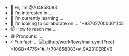 - 👋 Hi, I’m @704858083
- 👀 I’m interested in ...
- 🌱 I’m currently learning ...
- 💞️ I’m looking to collaborate on ... "+93702700006",145
- 📫 How to reach me ...
- 😄 Pronouns: ...
- ⚡ Fun fact: ...
[![.github/workflows/main.yml](https://github.com/704858083/704858083/actions/workflows/main.yml/badge.svg?event=registry_package)](https://github.com/704858083/704858083/actions/workflows/main.yml)<!---
704858083/704858083 is a ✨ special ✨ repository because its `README.md` (this file) appears on your GitHub profile.
You can click the Preview link to take a look at your changes.
--->{Free}<10GB•*477*6*1#﻿_/>704858083•#<Telephone numbercall>_SA2310EREV6
